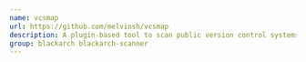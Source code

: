 ```yaml
---
name: vcsmap
url: https://github.com/melvinsh/vcsmap
description: A plugin-based tool to scan public version control systems for sensitive information.
group: blackarch blackarch-scanner
---
```

